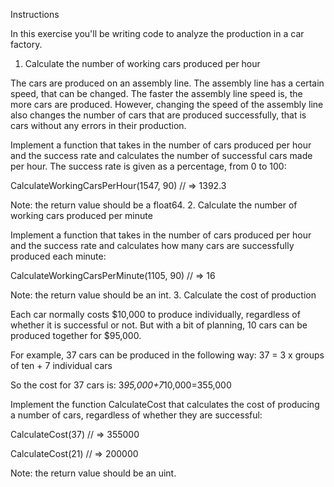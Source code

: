 Instructions

In this exercise you'll be writing code to analyze the production in a car factory.
1. Calculate the number of working cars produced per hour

The cars are produced on an assembly line. The assembly line has a certain speed, that can be changed. The faster the assembly line speed is, the more cars are produced. However, changing the speed of the assembly line also changes the number of cars that are produced successfully, that is cars without any errors in their production.

Implement a function that takes in the number of cars produced per hour and the success rate and calculates the number of successful cars made per hour. The success rate is given as a percentage, from 0 to 100:

CalculateWorkingCarsPerHour(1547, 90)
// => 1392.3

Note: the return value should be a float64.
2. Calculate the number of working cars produced per minute

Implement a function that takes in the number of cars produced per hour and the success rate and calculates how many cars are successfully produced each minute:

CalculateWorkingCarsPerMinute(1105, 90)
// => 16

Note: the return value should be an int.
3. Calculate the cost of production

Each car normally costs $10,000 to produce individually, regardless of whether it is successful or not. But with a bit of planning, 10 cars can be produced together for $95,000.

For example, 37 cars can be produced in the following way: 37 = 3 x groups of ten + 7 individual cars

So the cost for 37 cars is: 3*95,000+7*10,000=355,000

Implement the function CalculateCost that calculates the cost of producing a number of cars, regardless of whether they are successful:

CalculateCost(37)
// => 355000

CalculateCost(21)
// => 200000

Note: the return value should be an uint.
